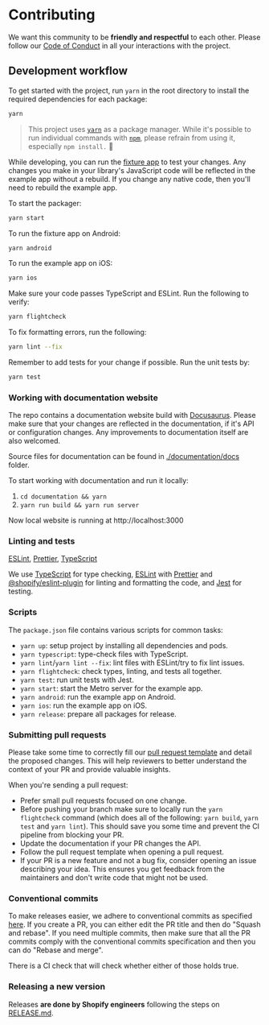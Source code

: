 # Contributing

We want this community to be **friendly and respectful** to each other. Please follow our [Code of Conduct](./CODE_OF_CONDUCT.md) in all your interactions with the project.

## Development workflow

To get started with the project, run `yarn` in the root directory to install the required dependencies for each package:

```sh
yarn
```

>  This project uses [`yarn`](https://classic.yarnpkg.com/) as a package manager. While it's possible to run individual commands with [`npm`](https://github.com/npm/cli), please refrain from using it, especially `npm install.` 🙅

While developing, you can run the [fixture app](/fixture/) to test your changes. Any changes you make in your library's JavaScript code will be reflected in the example app without a rebuild. If you change any native code, then you'll need to rebuild the example app.

To start the packager:

```sh
yarn start
```

To run the fixture app on Android:

```sh
yarn android
```

To run the example app on iOS:

```sh
yarn ios
```

Make sure your code passes TypeScript and ESLint. Run the following to verify:

```sh
yarn flightcheck
```

To fix formatting errors, run the following:

```sh
yarn lint --fix
```

Remember to add tests for your change if possible. Run the unit tests by:

```sh
yarn test
```

###  Working with documentation website

The repo contains a documentation website build with [Docusaurus](https://docusaurus.io/). Please make sure that your changes are reflected in the documentation, if it's API or configuration changes. Any improvements to documentation itself are also welcomed.

Source files for documentation can be found in [./documentation/docs](./documentation/docs) folder.

To start working with documentation and run it locally:

1. `cd documentation && yarn`
2. `yarn run build && yarn run server`

Now local website is running at http://localhost:3000

### Linting and tests

[ESLint](https://eslint.org/), [Prettier](https://prettier.io/), [TypeScript](https://www.typescriptlang.org/)

We use [TypeScript](https://www.typescriptlang.org/) for type checking, [ESLint](https://eslint.org/) with [Prettier](https://prettier.io/) and [@shopify/eslint-plugin](https://www.npmjs.com/package/@shopify/eslint-plugin) for linting and formatting the code, and [Jest](https://jestjs.io/) for testing.


### Scripts

The `package.json` file contains various scripts for common tasks:

- `yarn up`: setup project by installing all dependencies and pods.
- `yarn typescript`: type-check files with TypeScript.
- `yarn lint`/`yarn lint --fix`: lint files with ESLint/try to fix lint issues.
- `yarn flightcheck`: check types, linting, and tests all together.
- `yarn test`: run unit tests with Jest.
- `yarn start`: start the Metro server for the example app.
- `yarn android`: run the example app on Android.
- `yarn ios`: run the example app on iOS.
- `yarn release`: prepare all packages for release.

### Submitting pull requests

Please take some time to correctly fill our [pull request template](https://github.com/Shopify/react-native-performance/blob/main/.github/PULL_REQUEST_TEMPLATE.md) and detail the proposed changes. This will help reviewers to better understand the context of your PR and provide valuable insights.

When you're sending a pull request:

- Prefer small pull requests focused on one change.
- Before pushing your branch make sure to locally run the `yarn flightcheck` command (which does all of the following: `yarn build`, `yarn test` and `yarn lint`). This should save you some time and prevent the CI pipeline from blocking your PR.
- Update the documentation if your PR changes the API.
- Follow the pull request template when opening a pull request.
- If your PR is a new feature and not a bug fix, consider opening an issue describing your idea. This ensures you get feedback from the maintainers and don't write code that might not be used.

### Conventional commits

To make releases easier, we adhere to conventional commits as specified [here](https://www.conventionalcommits.org/en/v1.0.0/).
If you create a PR, you can either edit the PR title and then do "Squash and rebase". If you need multiple commits, then make sure that all the PR commits comply with the conventional commits specification and then you can do "Rebase and merge".

There is a CI check that will check whether either of those holds true.

### Releasing a new version

Releases **are done by Shopify engineers** following the steps on [RELEASE.md](./RELEASE.md).
